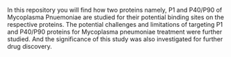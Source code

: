 In this repository you will find how two proteins namely, P1 and P40/P90 of Mycoplasma Pnuemoniae are studied for their potential binding sites on the respective proteins.
The potential challenges and limitations of targeting P1 and P40/P90 proteins for Mycoplasma pneumoniae treatment were further studied.
And the significance of this study was also investigated for further drug discovery.


